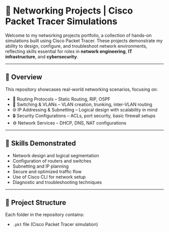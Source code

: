 # 💼 Networking Projects | Cisco Packet Tracer Simulations

Welcome to my networking projects portfolio, a collection of hands-on simulations built using Cisco Packet Tracer. These projects demonstrate my ability to design, configure, and troubleshoot network environments, reflecting skills essential for roles in **network engineering**, **IT infrastructure**, and **cybersecurity**.

---

## 🚀 Overview

This repository showcases real-world networking scenarios, focusing on:

- 🔁 Routing Protocols – Static Routing, RIP, OSPF  
- 🔀 Switching & VLANs – VLAN creation, trunking, inter-VLAN routing  
- 🌐 IP Addressing & Subnetting – Logical design with scalability in mind  
- 🔒 Security Configurations – ACLs, port security, basic firewall setups  
- ⚙️ Network Services – DHCP, DNS, NAT configurations  


---

## 🧠 Skills Demonstrated

- Network design and logical segmentation
- Configuration of routers and switches
- Subnetting and IP planning
- Secure and optimized traffic flow
- Use of Cisco CLI for network setup
- Diagnostic and troubleshooting techniques

---

## 📂 Project Structure

Each folder in the repository contains:

- `.pkt` file (Cisco Packet Tracer simulation)


